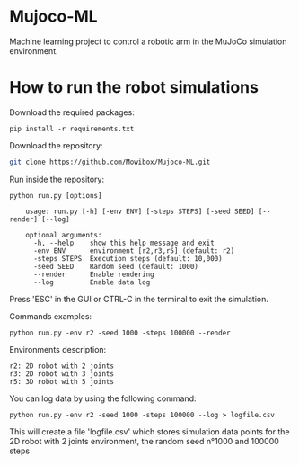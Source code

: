# Mujoco-ML
Machine learning project to control a robotic arm in the MuJoCo simulation environment.

# How to run the robot simulations 

Download the required packages:
```
pip install -r requirements.txt
```

Download the repository:

```bash
git clone https://github.com/Mowibox/Mujoco-ML.git
```

Run inside the repository:

    python run.py [options]

        usage: run.py [-h] [-env ENV] [-steps STEPS] [-seed SEED] [--render] [--log]

        optional arguments:
          -h, --help    show this help message and exit
          -env ENV      environment [r2,r3,r5] (default: r2)
          -steps STEPS  Execution steps (default: 10,000)
          -seed SEED    Random seed (default: 1000)
          --render      Enable rendering
          --log         Enable data log


Press 'ESC' in the GUI or CTRL-C in the terminal to exit the simulation.

Commands examples:

    python run.py -env r2 -seed 1000 -steps 100000 --render


Environments description:

    r2: 2D robot with 2 joints
    r3: 2D robot with 3 joints
    r5: 3D robot with 5 joints
    
You can log data by using the following command:

    python run.py -env r2 -seed 1000 -steps 100000 --log > logfile.csv

This will create a file 'logfile.csv' which stores simulation data points for the 2D robot with 2 joints environment, the random seed n°1000 and 100000 steps